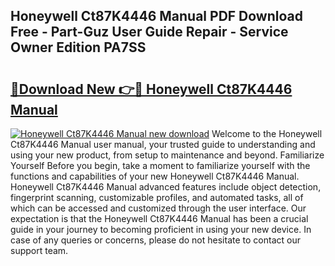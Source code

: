## Honeywell Ct87K4446 Manual PDF Download Free - Part-Guz User Guide Repair - Service Owner Edition PA7SS

# <h2><a href="http://bc16728.oget.top/?id=Honeywell+Ct87K4446+Manual">🔗Download New 👉🔴 Honeywell Ct87K4446 Manual</a></h2>

[![Honeywell Ct87K4446 Manual new download](https://i.imgur.com/5g1atiW.png)](http://bc16728.oget.top/?id=Honeywell+Ct87K4446+Manual)
Welcome to the Honeywell Ct87K4446 Manual user manual, your trusted guide to understanding and using your new product, from setup to maintenance and beyond. Familiarize Yourself Before you begin, take a moment to familiarize yourself with the functions and capabilities of your new Honeywell Ct87K4446 Manual. Honeywell Ct87K4446 Manual advanced features include object detection, fingerprint scanning, customizable profiles, and automated tasks, all of which can be accessed and customized through the user interface. Our expectation is that the Honeywell Ct87K4446 Manual has been a crucial guide in your journey to becoming proficient in using your new device. In case of any queries or concerns, please do not hesitate to contact our support team.
